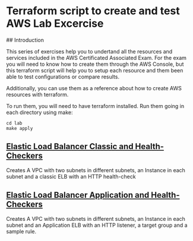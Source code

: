 # Terraform script to create and test AWS Lab Excercise

## Introduction

This series of exercises help you to undertand all the resources and services included in the AWS Certificated Associated Exam. For the exam you will need to know how to create them through the AWS Console, but this terraform script will help you to setup each resource and them been able to test configurations or compare results.

Additionally, you can use them as a reference about how to create AWS resources with terraform.

To run them, you will need to have terraform installed. Run them going in each directory using make:

```
cd lab
make apply
```

## [Elastic Load Balancer Classic and Health-Checkers](elb-classic-lab/)

Creates A VPC with two subnets in different subnets, an Instance in each subnet and a classic ELB with an HTTP health-check

## [Elastic Load Balancer Application and Health-Checkers](elb-alb-lab/)

Creates A VPC with two subnets in different subnets, an Instance in each subnet and an Application ELB with an HTTP listener, a target group and a sample rule.

